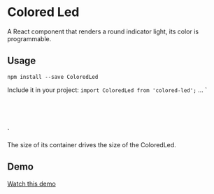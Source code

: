 # Colored Led

A React component that renders a round indicator light, its color is programmable.

## Usage

`npm install --save ColoredLed`

Include it in your project:
`
import ColoredLed from 'colored-led';
`
...
`
<div style="height:64px; width:64px;">
  <ColoredLed color="red" />
</div>
`

The size of its container drives the size of the ColoredLed.

## Demo

[Watch this demo](https://hirle.github.io/colored-led/demo/build/)